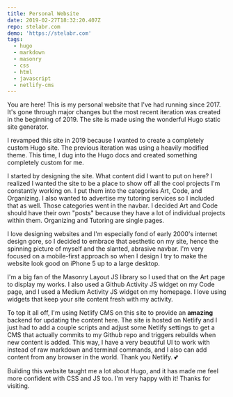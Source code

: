 ```yaml
---
title: Personal Website
date: 2019-02-27T18:32:20.407Z
repo: stelabr.com
demo: 'https://stelabr.com'
tags:
  - hugo
  - markdown
  - masonry
  - css
  - html
  - javascript
  - netlify-cms
---
```

You are here! This is my personal website that I've had running since 2017. It's gone through major changes but the most recent iteration was created in the beginning of 2019. The site is made using the wonderful Hugo static site generator.

I revamped this site in 2019 because I wanted to create a completely custom Hugo site. The previous iteration was using a heavily modified theme. This time, I dug into the Hugo docs and created something completely custom for me.

I started by designing the site. What content did I want to put on here? I realized I wanted the site to be a place to show off all the cool projects I'm constantly working on. I put them into the categories Art, Code, and Organizing. I also wanted to advertise my tutoring services so I included that as well. Those categories went in the navbar. I decided Art and Code should have their own "posts" because they have a lot of individual projects within them. Organizing and Tutoring are single pages.

I love designing websites and I'm especially fond of early 2000's internet design gore, so I decided to embrace that aesthetic on my site, hence the spinning picture of myself and the slanted, abrasive navbar. I'm very focused on a mobile-first approach so when I design I try to make the website look good on iPhone 5 up to a large desktop.

I'm a big fan of the Masonry Layout JS library so I used that on the Art page to display my works. I also used a Github Activity JS widget on my Code page, and I used a Medium Activity JS widget on my homepage. I love using widgets that keep your site content fresh with my activity.

To top it all off, I'm using Netlify CMS on this site to provide an **amazing** backend for updating the content here. The site is hosted on Netlify and I just had to add a couple scripts and adjust some Netlify settings to get a CMS that actually commits to my Github repo and triggers rebuilds when new content is added. This way, I have a very beautiful UI to work with instead of raw markdown and terminal commands, and I also can add content from any browser in the world. Thank you Netlify. 💕

Building this website taught me a lot about Hugo, and it has made me feel more confident with CSS and JS too. I'm very happy with it! Thanks for visiting.
